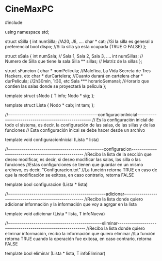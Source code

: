 # CineMaxPC

#include <iostream>

using namespace std;

struct sSilla
{
    int numSilla; //A20, J8, ....
    char * cat; //Si la silla es general o preferencial
    bool dispo;  //Si la silla ya esta ocupada (TRUE O FALSE)
};

struct sSala
{
    int numSala; // Sala 1, Sala 2, Sala 3, ....
    int numSillas; // Numero de Silla que tiene la sala
    Silla ** sillas; // Matriz de la sillas 
};

struct sFuncion
{
    char * nomPelicula; //Malefica, La Vida Secreta de Tres Hackers, etc 
    char * durCartelera; //Cuanto durará en cartelera
    char * durPelicula; //2h30min, 1:30, etc
    Sala *** horarioSemanal; //Horario que contien las salas donde se proyectará la película 
};

template <typename T>
struct sNodo
{
    T info;
    Nodo <T> * sig; 
};
    
template <typeName T>
struct Lista 
{
    Nodo <T> * cab;
    int tam; 
};

//----------------------------------------------configuracionInicial------------------------------------------------------
// Es la configuración inicial de todo el sistema, es decir, la configuración de las salas, de las sillas y de las funciones 
// Esta configuración inical se debe hacer desde un archivo 

template <typename T>
void configuracionInicial (Lista <T> * lista) 
     
                                            
//-------------------------------------------------configuracion-----------------------------------------------------
//Recibo la lista de la sección que deseo modificar, es decir, si deseo modificar las salas, las silla o las funciones
//Estas configurciones se tienen que guardar en un mismo archovo, es decir, "Configuracion.txt"
//La función retorna TRUE en caso de que la modificación se exitosa, en caso contrario, retorna FALSE

template <typename T>
bool configuracion (Lista <T> * lista)


//--------------------------------------------------adicionar---------------------------------------------------------
//Recibo la lista donde quiero adicionar información y la información que voy a agrgar en la lista 

template <typename T>
void adicionar (Lista <T> * lista, T infoNueva)


//------------------------------------------------eliminar-------------------------------------------------------------
//Recibo  la lista donde quiero eliminar información, recibo la información que quiero eliminar
//La función retorna TRUE cuando la operación fue exitosa, en caso contrario, retorna FALSE 

template <typename T>
bool eliminar (Lista <T> * lista, T infoEliminar)
